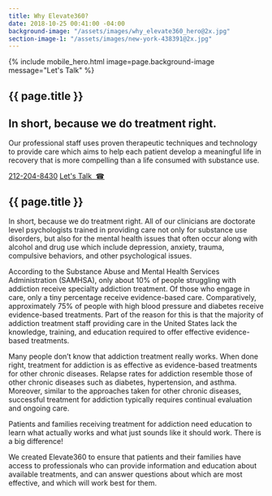```yaml
---
title: Why Elevate360?
date: 2018-10-25 00:41:00 -04:00
background-image: "/assets/images/why_elevate360_hero@2x.jpg"
section-image-1: "/assets/images/new-york-438391@2x.jpg"
---
```


{% include mobile_hero.html image=page.background-image message="Let's Talk" %}

<section id="homepage_1" class="hero" style="background-image: url('{{ page.background-image }}')">
    <div class="section-content">
        <div class="section-content-inner">
            <h1>{{ page.title }}</h1>
            <h2>In short, because we do treatment right.</h2>
            <p>
                Our professional staff uses proven therapeutic techniques and technology to provide care which aims to help each patient develop a meaningful life in recovery that is more compelling than a life consumed with substance use.  
            </p>
            <a href="tel:1-212-204-8430" class="button rounded bordered only-desktop">212-204-8430</a>
            <a href="tel:1-212-204-8430" class="button rounded bordered only-mobile">Let's Talk  &nbsp;&#x260E;</a>
        </div>
    </div>
</section>

<section>
    <div class="section-content">
        <h2>{{ page.title }}</h2>
        <p>In short, because we do treatment right. All of our clinicians are doctorate level psychologists trained in providing care not only for substance use disorders, but also for the mental health issues that often occur along with alcohol and drug use which include depression, anxiety, trauma, compulsive behaviors, and other psychological issues. 
        </p>
        <p>
        According to the Substance Abuse and Mental Health Services Administration (SAMHSA), only about 10% of people struggling with addiction receive specialty addiction treatment.  Of those who engage in care, only a tiny percentage receive evidence-based care.  Comparatively, approximately 75% of people with high blood pressure and diabetes receive evidence-based treatments. Part of the reason for this is that the majority of addiction treatment staff providing care in the United States lack the knowledge, training, and education required to offer effective evidence-based treatments.  
        </p>
        <p>
        Many people don’t know that addiction treatment really works. When done right, treatment for addiction is as effective as evidence-based treatments for other chronic diseases. Relapse rates for addiction resemble those of other chronic diseases such as diabetes, hypertension, and asthma. Moreover, similar to the approaches taken for other chronic diseases, successful treatment for addiction typically requires continual evaluation and ongoing care.
        </p>
        <p>
        Patients and families receiving treatment for addiction need education to learn what actually works and what just sounds like it should work. There is a big difference!
        </p>
        <p>
        We created Elevate360 to ensure that patients and their families have access to professionals who can provide information and education about available treatments, and can answer questions about which are most effective, and which will work best for them.
        </p>
    </div>
    <div class="side-image" style="background-image:url('{{ page.section-image-1 }}')"></div>
</section>
